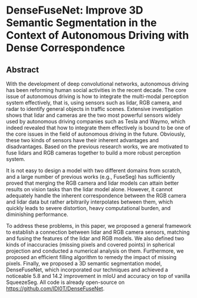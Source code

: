 # DenseFuseNet: Improve 3D Semantic Segmentation in the Context of Autonomous Driving with Dense Correspondence
## Abstract
With the development of deep convolutional networks, autonomous driving has been reforming human social activities in the recent decade. The core issue of autonomous driving is how to integrate the multi-modal perception system effectively, that is, using sensors such as lidar, RGB camera, and radar to identify general objects in traffic scenes. Extensive investigation shows that lidar and cameras are the two most powerful sensors widely used by autonomous driving companies such as Tesla and Waymo, which indeed revealed that how to integrate them effectively is bound to be one of the core issues in the field of autonomous driving in the future. Obviously, these two kinds of sensors have their inherent advantages and disadvantages. Based on the previous research works, we are motivated to fuse lidars and RGB cameras together to build a more robust perception system.

It is not easy to design a model with two different domains from scratch, and a large number of previous works (e.g., FuseSeg) has sufficiently proved that merging the RGB camera and lidar models can attain better results on vision tasks than the lidar model alone. However, it cannot adequately handle the inherent correspondence between the RGB camera and lidar data but rather arbitrarily interpolates between them, which quickly leads to severe distortion, heavy computational burden, and diminishing performance.

To address these problems, in this paper, we proposed a general framework to establish a connection between lidar and RGB camera sensors, matching and fusing the features of the lidar and RGB models. We also defined two kinds of inaccuracies (missing pixels and covered points) in spherical projection and conducted a numerical analysis on them. Furthermore, we proposed an efficient filling algorithm to remedy the impact of missing pixels. Finally, we proposed a 3D semantic segmentation model, DenseFuseNet, which incorporated our techniques and achieved a noticeable 5.8 and 14.2 improvement in mIoU and accuracy on top of vanilla SqueezeSeg. 
All code is already open-source on https://github.com/IDl0T/DenseFuseNet.
